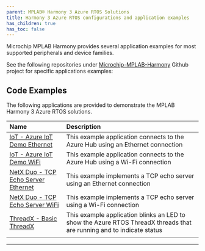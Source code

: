 ```yaml
---
parent: MPLAB® Harmony 3 Azure RTOS Solutions
title: Harmony 3 Azure RTOS configurations and application examples
has_children: true
has_toc: false
---
```


Microchip MPLAB Harmony provides several application examples for most supported peripherals and device families.

See the following repositories under [Microchip-MPLAB-Harmony](https://github.com/Microchip-MPLAB-Harmony) Github project for specific applications examples:

## Code Examples

The following applications are provided to demonstrate the MPLAB Harmony 3 Azure RTOS solutions.

| Name     | Description|
|:---------|:-----------|
| [IoT - Azure IoT Demo Ethernet](iot/azure_iot_demo_ethernet/readme.md) | This example application connects to the Azure Hub using an Ethernet connection |
| [IoT - Azure IoT Demo WiFi](iot/azure_iot_demo_wifi/readme.md) | This example application connects to the Azure Hub using a Wi-Fi connection |
| [NetX Duo - TCP Echo Server Ethernet](netxduo/tcp_echo_server_ethernet/readme.md) | This example implements a TCP echo server using an Ethernet connection |
| [NetX Duo - TCP Echo Server WiFi](netxduo/tcp_echo_server_wifi/readme.md) | This example implements a TCP echo server using a Wi-Fi connection |
| [ThreadX - Basic ThreadX](threadx/basic_threadx/readme.md) | This example application blinks an LED to show the Azure RTOS ThreadX threads that are running and to indicate status |
|||

____
